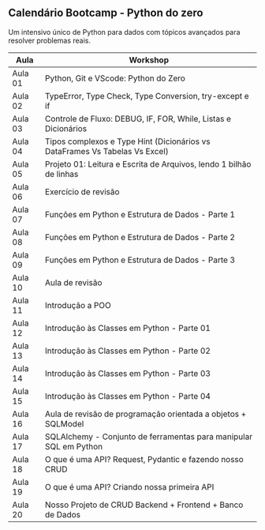 ## Calendário Bootcamp - Python do zero

Um intensivo único de Python para dados com tópicos avançados para resolver problemas reais.

| Aula  | Workshop                                                                 |
|-------|--------------------------------------------------------------------------|
| Aula 01 | Python, Git e VScode: Python do Zero                                    |
| Aula 02 | TypeError, Type Check, Type Conversion, try-except e if                |
| Aula 03 | Controle de Fluxo: DEBUG, IF, FOR, While, Listas e Dicionários         |
| Aula 04 | Tipos complexos e Type Hint (Dicionários vs DataFrames Vs Tabelas Vs Excel) |
| Aula 05 | Projeto 01: Leitura e Escrita de Arquivos, lendo 1 bilhão de linhas    |
| Aula 06 | Exercício de revisão                                                    |
| Aula 07 | Funções em Python e Estrutura de Dados - Parte 1                       |
| Aula 08 | Funções em Python e Estrutura de Dados - Parte 2                       |
| Aula 09 | Funções em Python e Estrutura de Dados - Parte 3                       |
| Aula 10 | Aula de revisão                                                         |
| Aula 11 | Introdução a POO                                                        |
| Aula 12 | Introdução às Classes em Python - Parte 01                             |
| Aula 13 | Introdução às Classes em Python - Parte 02                             |
| Aula 14 | Introdução às Classes em Python - Parte 03                             |
| Aula 15 | Introdução às Classes em Python - Parte 04                             |
| Aula 16 | Aula de revisão de programação orientada a objetos + SQLModel          |
| Aula 17 | SQLAlchemy - Conjunto de ferramentas para manipular SQL em Python      |
| Aula 18 | O que é uma API? Request, Pydantic e fazendo nosso CRUD                |
| Aula 19 | O que é uma API? Criando nossa primeira API                            |
| Aula 20 | Nosso Projeto de CRUD Backend + Frontend + Banco de Dados              |
       